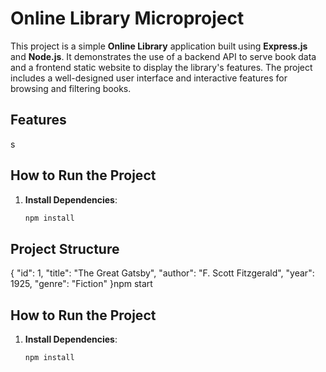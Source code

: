 # Online Library Microproject

This project is a simple **Online Library** application built using **Express.js** and **Node.js**. It demonstrates the use of a backend API to serve book data and a frontend static website to display the library's features. The project includes a well-designed user interface and interactive features for browsing and filtering books.

## Features

s

## How to Run the Project

1. **Install Dependencies**:
   ```bash
   npm install
   ```

## Project Structure

{
"id": 1,
"title": "The Great Gatsby",
"author": "F. Scott Fitzgerald",
"year": 1925,
"genre": "Fiction"
}npm start

## How to Run the Project

1. **Install Dependencies**:
   ```bash
   npm install
   ```
